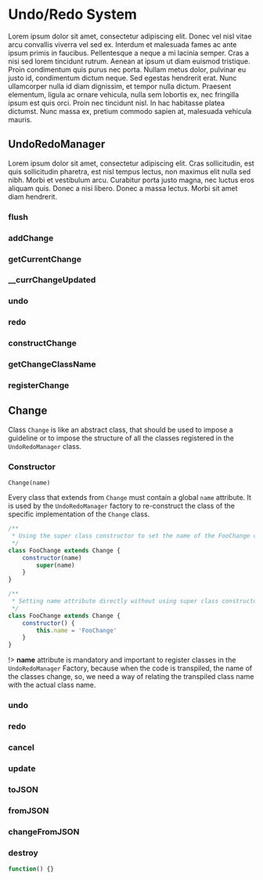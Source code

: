# Undo/Redo System
Lorem ipsum dolor sit amet, consectetur adipiscing elit. Donec vel nisl vitae arcu convallis viverra vel sed ex. Interdum et malesuada fames ac ante ipsum primis in faucibus. Pellentesque a neque a mi lacinia semper. Cras a nisi sed lorem tincidunt rutrum. Aenean at ipsum ut diam euismod tristique. Proin condimentum quis purus nec porta. Nullam metus dolor, pulvinar eu justo id, condimentum dictum neque. Sed egestas hendrerit erat. Nunc ullamcorper nulla id diam dignissim, et tempor nulla dictum. Praesent elementum, ligula ac ornare vehicula, nulla sem lobortis ex, nec fringilla ipsum est quis orci. Proin nec tincidunt nisl. In hac habitasse platea dictumst. Nunc massa ex, pretium commodo sapien at, malesuada vehicula mauris.

## UndoRedoManager
Lorem ipsum dolor sit amet, consectetur adipiscing elit. Cras sollicitudin, est quis sollicitudin pharetra, est nisl tempus lectus, non maximus elit nulla sed nibh. Morbi et vestibulum arcu. Curabitur porta justo magna, nec luctus eros aliquam quis. Donec a nisi libero. Donec a massa lectus. Morbi sit amet diam hendrerit.

### flush

### addChange

### getCurrentChange

### __currChangeUpdated

### undo

### redo

### constructChange

### getChangeClassName

### registerChange



## Change
Class `Change` is like an abstract class, that should be used to impose a guideline or to impose the structure of all the classes registered in the `UndoRedoManager` class.

### Constructor
`Change(name)`

Every class that extends from `Change` must contain a global `name` attribute. It is used by the `UndoRedoManager` factory to re-construct the class of the specific implementation of the `Change` class.
```javascript
/**
 * Using the super class constructor to set the name of the FooChange class.
 */
class FooChange extends Change {
    constructor(name) 
        super(name)
    }
}
```

```javascript
/**
 * Setting name attribute directly without using super class constructor
 */
class FooChange extends Change {
    constructor() {
        this.name = 'FooChange'
    }
}
```

!> **name** attribute is mandatory and important to register classes in the `UndoRedoManager` Factory, because when the code is transpiled, the name of the classes change, 
so, we need a way of relating the transpiled class name with the actual class name.

### undo

### redo

### cancel

### update

### toJSON

### fromJSON

### changeFromJSON

### destroy
```javascript
function() {}
```